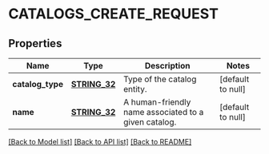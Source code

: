 # CATALOGS_CREATE_REQUEST

## Properties
Name | Type | Description | Notes
------------ | ------------- | ------------- | -------------
**catalog_type** | [**STRING_32**](STRING_32.md) | Type of the catalog entity. | [default to null]
**name** | [**STRING_32**](STRING_32.md) | A human-friendly name associated to a given catalog. | [default to null]

[[Back to Model list]](../README.md#documentation-for-models) [[Back to API list]](../README.md#documentation-for-api-endpoints) [[Back to README]](../README.md)


